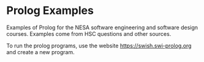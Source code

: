 # Prolog Examples

Examples of Prolog for the NESA software engineering and software design courses. Examples come from HSC questions and other sources.

To run the prolog programs, use the website https://swish.swi-prolog.org and create a new program.
